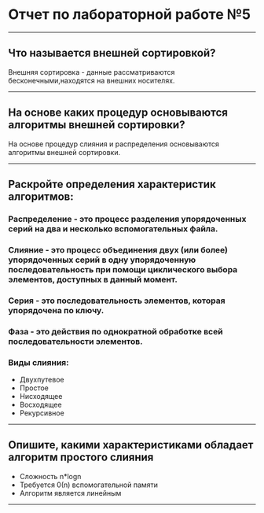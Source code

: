 # Отчет по лабораторной работе №5
***

## Что называется внешней сортировкой?
Внешняя сортировка - данные рассматриваются бесконечными,находятся на внешних носителях.
***

## На основе каких процедур основываются алгоритмы внешней сортировки?
На основе процедур слияния и распределения основываются алгоритмы внешней сортировки.
***

## Раскройте определения характеристик алгоритмов: 

### Распределение - это процесс разделения упорядоченных серий на два и несколько вспомогательных файла.

### Слияние - это процесс объединения двух (или более) упорядоченных серий в одну упорядоченную последовательность при помощи циклического выбора элементов, доступных в данный момент.

### Серия - это последовательность элементов, которая упорядочена по ключу.

### Фаза - это действия по однократной обработке всей последовательности элементов.

### Виды слияния:
* Двухпутевое
* Простое
* Нисходящее
* Восходящее
* Рекурсивное
***

## Опишите, какими характеристиками обладает алгоритм простого слияния
* Сложность n*logn
* Требуется 0(n) вспомогательной памяти
* Алгоритм является линейным
***
